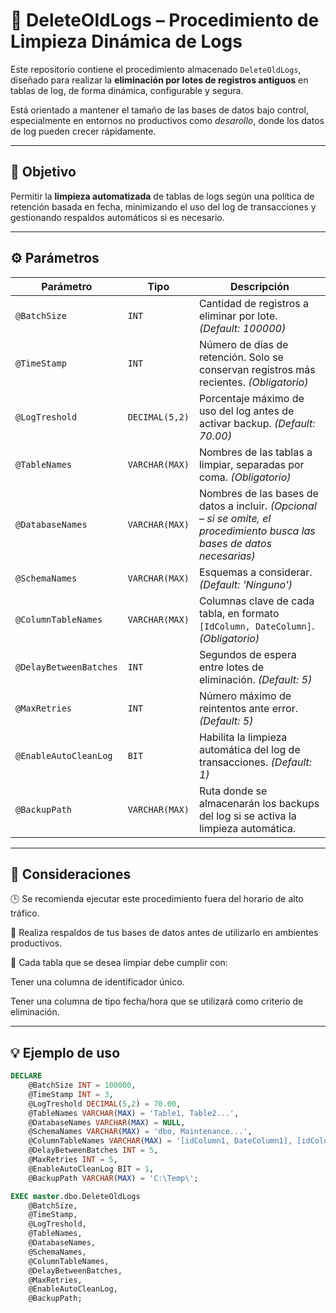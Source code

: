 # 🧹 DeleteOldLogs – Procedimiento de Limpieza Dinámica de Logs

Este repositorio contiene el procedimiento almacenado `DeleteOldLogs`, diseñado para realizar la **eliminación por lotes de registros antiguos** en tablas de log, de forma dinámica, configurable y segura.

Está orientado a mantener el tamaño de las bases de datos bajo control, especialmente en entornos no productivos como *desarollo*, donde los datos de log pueden crecer rápidamente.

---

## 📌 Objetivo

Permitir la **limpieza automatizada** de tablas de logs según una política de retención basada en fecha, minimizando el uso del log de transacciones y gestionando respaldos automáticos si es necesario.

---

## ⚙️ Parámetros

| Parámetro               | Tipo             | Descripción |
|-------------------------|------------------|-------------|
| `@BatchSize`            | `INT`            | Cantidad de registros a eliminar por lote. *(Default: 100000)* |
| `@TimeStamp`            | `INT`            | Número de días de retención. Solo se conservan registros más recientes. *(Obligatorio)* |
| `@LogTreshold`          | `DECIMAL(5,2)`   | Porcentaje máximo de uso del log antes de activar backup. *(Default: 70.00)* |
| `@TableNames`           | `VARCHAR(MAX)`   | Nombres de las tablas a limpiar, separadas por coma. *(Obligatorio)* |
| `@DatabaseNames`        | `VARCHAR(MAX)`   | Nombres de las bases de datos a incluir. *(Opcional – si se omite, el procedimiento busca las bases de datos necesarias)* |
| `@SchemaNames`          | `VARCHAR(MAX)`   | Esquemas a considerar. *(Default: 'Ninguno')* |
| `@ColumnTableNames`     | `VARCHAR(MAX)`   | Columnas clave de cada tabla, en formato `[IdColumn, DateColumn]`. *(Obligatorio)* |
| `@DelayBetweenBatches`  | `INT`            | Segundos de espera entre lotes de eliminación. *(Default: 5)* |
| `@MaxRetries`           | `INT`            | Número máximo de reintentos ante error. *(Default: 5)* |
| `@EnableAutoCleanLog`   | `BIT`            | Habilita la limpieza automática del log de transacciones. *(Default: 1)* |
| `@BackupPath`           | `VARCHAR(MAX)`   | Ruta donde se almacenarán los backups del log si se activa la limpieza automática. |

---
## 🛑 Consideraciones
🕒 Se recomienda ejecutar este procedimiento fuera del horario de alto tráfico.

💾 Realiza respaldos de tus bases de datos antes de utilizarlo en ambientes productivos.

📌 Cada tabla que se desea limpiar debe cumplir con:

Tener una columna de identificador único.

Tener una columna de tipo fecha/hora que se utilizará como criterio de eliminación.


---

## 💡 Ejemplo de uso

```sql
DECLARE
    @BatchSize INT = 100000,
    @TimeStamp INT = 3,
    @LogTreshold DECIMAL(5,2) = 70.00,
    @TableNames VARCHAR(MAX) = 'Table1, Table2...',
    @DatabaseNames VARCHAR(MAX) = NULL,
    @SchemaNames VARCHAR(MAX) = 'dbo, Maintenance...',
    @ColumnTableNames VARCHAR(MAX) = '[idColumn1, DateColumn1], [idColumn2, DateColumn2]...',
    @DelayBetweenBatches INT = 5,
    @MaxRetries INT = 5,
    @EnableAutoCleanLog BIT = 1,
    @BackupPath VARCHAR(MAX) = 'C:\Temp\';

EXEC master.dbo.DeleteOldLogs 
    @BatchSize,
    @TimeStamp,
    @LogTreshold,
    @TableNames,
    @DatabaseNames,
    @SchemaNames,
    @ColumnTableNames,
    @DelayBetweenBatches,
    @MaxRetries,
    @EnableAutoCleanLog,
    @BackupPath;


